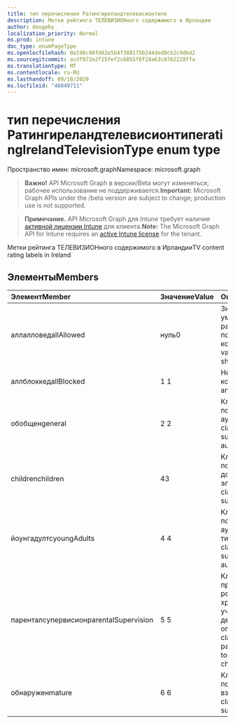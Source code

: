 ```yaml
---
title: тип перечисления Ратингиреландтелевисионтипе
description: Метки рейтинга ТЕЛЕВИЗИОНного содержимого в Ирландии
author: dougeby
localization_priority: Normal
ms.prod: intune
doc_type: enumPageType
ms.openlocfilehash: 0a198c98fd82e5b4f388175b244ded0cb2c9dbd2
ms.sourcegitcommit: acdf972e2f25fef2c6855f6f28a63c0762228ffa
ms.translationtype: MT
ms.contentlocale: ru-RU
ms.lasthandoff: 09/18/2020
ms.locfileid: "48049711"
---
```

# <a name="ratingirelandtelevisiontype-enum-type"></a><span data-ttu-id="2fb88-103">тип перечисления Ратингиреландтелевисионтипе</span><span class="sxs-lookup"><span data-stu-id="2fb88-103">ratingIrelandTelevisionType enum type</span></span>

<span data-ttu-id="2fb88-104">Пространство имен: microsoft.graph</span><span class="sxs-lookup"><span data-stu-id="2fb88-104">Namespace: microsoft.graph</span></span>

> <span data-ttu-id="2fb88-105">**Важно!** API Microsoft Graph в версии/Beta могут изменяться; рабочее использование не поддерживается.</span><span class="sxs-lookup"><span data-stu-id="2fb88-105">**Important:** Microsoft Graph APIs under the /beta version are subject to change; production use is not supported.</span></span>

> <span data-ttu-id="2fb88-106">**Примечание.** API Microsoft Graph для Intune требует наличия [активной лицензии Intune](https://go.microsoft.com/fwlink/?linkid=839381) для клиента.</span><span class="sxs-lookup"><span data-stu-id="2fb88-106">**Note:** The Microsoft Graph API for Intune requires an [active Intune license](https://go.microsoft.com/fwlink/?linkid=839381) for the tenant.</span></span>

<span data-ttu-id="2fb88-107">Метки рейтинга ТЕЛЕВИЗИОНного содержимого в Ирландии</span><span class="sxs-lookup"><span data-stu-id="2fb88-107">TV content rating labels in Ireland</span></span>

## <a name="members"></a><span data-ttu-id="2fb88-108">Элементы</span><span class="sxs-lookup"><span data-stu-id="2fb88-108">Members</span></span>
|<span data-ttu-id="2fb88-109">Элемент</span><span class="sxs-lookup"><span data-stu-id="2fb88-109">Member</span></span>|<span data-ttu-id="2fb88-110">Значение</span><span class="sxs-lookup"><span data-stu-id="2fb88-110">Value</span></span>|<span data-ttu-id="2fb88-111">Описание</span><span class="sxs-lookup"><span data-stu-id="2fb88-111">Description</span></span>|
|:---|:---|:---|
|<span data-ttu-id="2fb88-112">аллалловед</span><span class="sxs-lookup"><span data-stu-id="2fb88-112">allAllowed</span></span>|<span data-ttu-id="2fb88-113">нуль</span><span class="sxs-lookup"><span data-stu-id="2fb88-113">0</span></span>|<span data-ttu-id="2fb88-114">Значение по умолчанию, разрешить все показы контента</span><span class="sxs-lookup"><span data-stu-id="2fb88-114">Default value, allow all TV shows content</span></span>|
|<span data-ttu-id="2fb88-115">аллблоккед</span><span class="sxs-lookup"><span data-stu-id="2fb88-115">allBlocked</span></span>|<span data-ttu-id="2fb88-116">1 </span><span class="sxs-lookup"><span data-stu-id="2fb88-116">1</span></span>|<span data-ttu-id="2fb88-117">Не разрешать показ контента</span><span class="sxs-lookup"><span data-stu-id="2fb88-117">Do not allow any TV shows content</span></span>|
|<span data-ttu-id="2fb88-118">обобщен</span><span class="sxs-lookup"><span data-stu-id="2fb88-118">general</span></span>|<span data-ttu-id="2fb88-119">2 </span><span class="sxs-lookup"><span data-stu-id="2fb88-119">2</span></span>|<span data-ttu-id="2fb88-120">Классификация "GA" подходит для всех аудиторий</span><span class="sxs-lookup"><span data-stu-id="2fb88-120">The GA classification is suitable for all audiences</span></span>|
|<span data-ttu-id="2fb88-121">children</span><span class="sxs-lookup"><span data-stu-id="2fb88-121">children</span></span>|<span data-ttu-id="2fb88-122">4</span><span class="sxs-lookup"><span data-stu-id="2fb88-122">3</span></span>|<span data-ttu-id="2fb88-123">Классификация CH подходит для дочерних элементов</span><span class="sxs-lookup"><span data-stu-id="2fb88-123">The CH classification is suitable for children</span></span>|
|<span data-ttu-id="2fb88-124">йоунгадултс</span><span class="sxs-lookup"><span data-stu-id="2fb88-124">youngAdults</span></span>|<span data-ttu-id="2fb88-125">4 </span><span class="sxs-lookup"><span data-stu-id="2fb88-125">4</span></span>|<span data-ttu-id="2fb88-126">Классификация я подходит для аудитории тинаже</span><span class="sxs-lookup"><span data-stu-id="2fb88-126">The YA classification is suitable for teenage audience</span></span>|
|<span data-ttu-id="2fb88-127">паренталсупервисион</span><span class="sxs-lookup"><span data-stu-id="2fb88-127">parentalSupervision</span></span>|<span data-ttu-id="2fb88-128">5 </span><span class="sxs-lookup"><span data-stu-id="2fb88-128">5</span></span>|<span data-ttu-id="2fb88-129">Классификация PS предлагает родителям и хранителям учитывать доступ детей к ограничениям</span><span class="sxs-lookup"><span data-stu-id="2fb88-129">The PS classification invites parents and guardians to consider restriction children’s access</span></span>|
|<span data-ttu-id="2fb88-130">обнаружен</span><span class="sxs-lookup"><span data-stu-id="2fb88-130">mature</span></span>|<span data-ttu-id="2fb88-131">6 </span><span class="sxs-lookup"><span data-stu-id="2fb88-131">6</span></span>|<span data-ttu-id="2fb88-132">Классификация MA подходит для взрослых.</span><span class="sxs-lookup"><span data-stu-id="2fb88-132">The MA classification is suitable for adults</span></span>|






